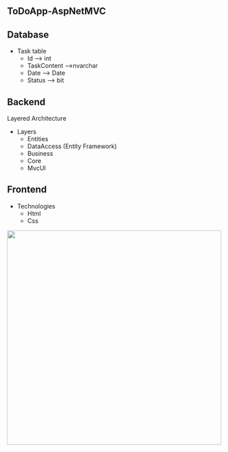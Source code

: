 ToDoApp-AspNetMVC
--
Database
--
- Task table
  - Id --> int
  - TaskContent -->nvarchar
  - Date --> Date
  - Status --> bit

Backend
--
Layered Architecture
- Layers
  - Entities
  - DataAccess (Entity Framework)
  - Business
  - Core
  - MvcUI

Frontend
--
- Technologies
  - Html
  - Css
  
<img width=500px src="https://user-images.githubusercontent.com/71495532/160351973-4b2c71dc-3a3a-4f20-9288-568b43e7cb7a.png"></img>
